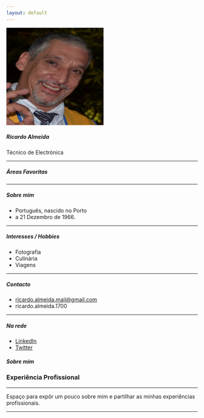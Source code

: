 ```yaml
---
layout: default
---
```


<div class="container-fluid p-0">
	<div class="row mt-2 p-4">
		<div class="col-md-5 col-xl-3">
			<div class="card ml-2 mb-3 ">			
				<div class="card-body text-center my-3">
					<img src="/img/avatars/foto1.png" alt="Ricardo Almeida" class="img-fluid rounded-circle mb-2" width="256" height="256" />
					<h5 class="card-title mt-2 mb-0">Ricardo Almeida</h5>
					<div class="text-muted mb-2">Técnico de Electrónica</div>
				</div>
				<hr class="my-0" />
				<div class="card-body">
					<h5 class="h6 card-title">Áreas Favoritas</h5>
					<!-- 
					<a href="#" class="badge badge-primary mr-1 my-1">Electrónica</a>
					<a href="#" class="badge badge-primary mr-1 my-1">Informática</a>
					<a href="#" class="badge badge-primary mr-1 my-1">3 - Sass</a>
					<a href="#" class="badge badge-primary mr-1 my-1">4 - Angular</a>
					-->
				</div>
				<hr class="my-0" />
				<div class="card-body">
					<h5 class="h6 card-title">Sobre mim</h5>
					<ul class="list-unstyled mb-0">
						<li class="mb-1"><span class="fa fa-home mr-1"></span> Português, nascido no Porto<a href="#"></a></li>
						<li class="mb-1"><span class="ml-4"></span> a 21 Dezembro de 1966.<a href="#"></a></li>
						<!--
						<li class="mb-1"><span class="fa fa-home mr-1"></span> Natural  no Porto, Portugal <a href="#"></a></li>
						<li class="mb-1"><span class="fas fa-home mr-1"></span> Trabalho<a href="#"></a></li>
						<li class="mb-1"><span class="fas fa-suitcase mr-1"></span> <a href="#">Twitter</a></li>
						<li class="mb-1"><span class="fas fa-suitcase mr-1"></span><a href="mailto:ricardo.almeida.mail@gmail.com">email</a></li>
						<li class="mb-1"><span class="fas fa-envelope mr-1"></span><a href="mailto:ricardo.almeida.mail@gmail.com">ricardo.almeida.mail@gmail.com</a></li>
						-->
					</ul>
				</div>
				<hr class="my-0" />
				<div class="card-body">
					<h5 class="h6 card-title">Interesses / Hobbies</h5>
					<ul class="list-unstyled mb-0">
						<li class="mb-1"><span class="fas fa-plus mr-1"></span> Fotografia</li>
						<li class="mb-1"><span class="fas fa-plus mr-1"></span> Culinária</li>
						<li class="mb-1"><span class="fas fa-plus mr-1"></span> Viagens</li>
					</ul>
				</div>
				<hr class="my-0" />
				<div class="card-body">
					<h5 class="h6 card-title">Contacto</h5>
					<ul class="list-unstyled mb-0">
						<li class="mb-1"><span class="fas fa-envelope mr-1"></span>
							<a href="mailto:ricardo.almeida.mail@gmail.com">ricardo.almeida.mail@gmail.com</a>
						</li>
						<li class="mb-1"><span class="fab fa-skype mr-1"></span>ricardo.almeida.1700</li>
					</ul>
				</div>
				<hr class="my-0" />
				<div class="card-body">
					<h5 class="h6 card-title">Na rede</h5>
					<ul class="list-unstyled mb-0">
						<li class="mb-1"><span class="fab fa-linkedin fa-fw mr-1"></span> <a href="#">LinkedIn</a></li>
						<li class="mb-1"><span class="fab fa-twitter fa-fw mr-1"></span> <a href="#">Twitter</a></li>
						<!--
						<li class="mb-1"><span class="fab fa-facebook fa-fw mr-1"></span> <a href="#">Facebook</a></li>
						<li class="mb-1"><span class="fab fa-instagram fa-fw mr-1"></span> <a href="#">Instagram</a></li>
						-->
					</ul>
				</div>
			</div>
		</div>
		<div class="col-md-7 col-xl-9">
			<div class="card">
				<div class="card-header">
					<h5 class="card-title mb-0">Sobre mim</h5>
				</div>				
				<div class="card-body">
					<h3 class="card-title mb-0">Experiência Profissional</h3>
					<hr />	
					<p>Espaço para expôr um pouco sobre mim e partilhar as minhas experiências profissionais.</p>
					<hr />	
				</div>
				<!--
				<div class="card-body">
					<h4 class="card-title mb-0"><strong>2017 - presente</strong> Exemplo</h4>
					<hr />	
				</div>
				-->
			</div>
		</div>
	</div>

</div>

